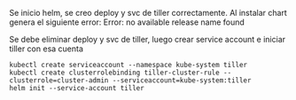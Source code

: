 Se inicio helm, se creo deploy y svc de tiller correctamente. Al instalar chart genera el siguiente error:
Error: no available release name found

Se debe eliminar deploy y svc de tiller, luego crear service account e iniciar tiller con esa cuenta

```
kubectl create serviceaccount --namespace kube-system tiller
kubectl create clusterrolebinding tiller-cluster-rule --clusterrole=cluster-admin --serviceaccount=kube-system:tiller
helm init --service-account tiller
```